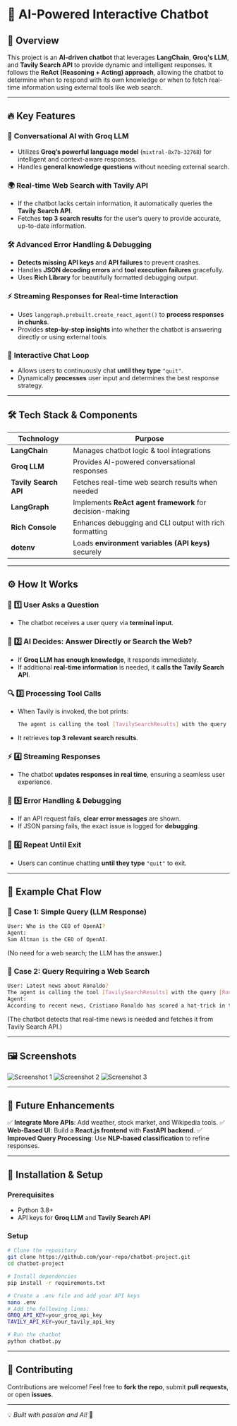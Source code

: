 # 🚀 AI-Powered Interactive Chatbot

## 🌟 **Overview**
This project is an **AI-driven chatbot** that leverages **LangChain**, **Groq's LLM**, and **Tavily Search API** to provide dynamic and intelligent responses. It follows the **ReAct (Reasoning + Acting) approach**, allowing the chatbot to determine when to respond with its own knowledge or when to fetch real-time information using external tools like web search.

---

## 🔥 **Key Features**

### 🤖 **Conversational AI with Groq LLM**
- Utilizes **Groq’s powerful language model** (`mixtral-8x7b-32768`) for intelligent and context-aware responses.
- Handles **general knowledge questions** without needing external search.

### 🌍 **Real-time Web Search with Tavily API**
- If the chatbot lacks certain information, it automatically queries the **Tavily Search API**.
- Fetches **top 3 search results** for the user’s query to provide accurate, up-to-date information.

### 🛠️ **Advanced Error Handling & Debugging**
- **Detects missing API keys** and **API failures** to prevent crashes.
- Handles **JSON decoding errors** and **tool execution failures** gracefully.
- Uses **Rich Library** for beautifully formatted debugging output.

### ⚡ **Streaming Responses for Real-time Interaction**
- Uses `langgraph.prebuilt.create_react_agent()` to **process responses in chunks**.
- Provides **step-by-step insights** into whether the chatbot is answering directly or using external tools.

### 💬 **Interactive Chat Loop**
- Allows users to continuously chat **until they type** `"quit"`.
- Dynamically **processes** user input and determines the best response strategy.

---

## 🛠️ **Tech Stack & Components**

| **Technology** | **Purpose** |
|--------------|------------|
| **LangChain** | Manages chatbot logic & tool integrations |
| **Groq LLM** | Provides AI-powered conversational responses |
| **Tavily Search API** | Fetches real-time web search results when needed |
| **LangGraph** | Implements **ReAct agent framework** for decision-making |
| **Rich Console** | Enhances debugging and CLI output with rich formatting |
| **dotenv** | Loads **environment variables (API keys)** securely |

---

## ⚙️ **How It Works**

### 🏁 **1️⃣ User Asks a Question**
- The chatbot receives a user query via **terminal input**.

### 🧠 **2️⃣ AI Decides: Answer Directly or Search the Web?**
- If **Groq LLM has enough knowledge**, it responds immediately.
- If additional **real-time information** is needed, it **calls the Tavily Search API**.

### 🔍 **3️⃣ Processing Tool Calls**
- When Tavily is invoked, the bot prints:
  ```bash
  The agent is calling the tool [TavilySearchResults] with the query [Your Query]. Please wait...
  ```
- It retrieves **top 3 relevant search results**.

### ⚡ **4️⃣ Streaming Responses**
- The chatbot **updates responses in real time**, ensuring a seamless user experience.

### 🛑 **5️⃣ Error Handling & Debugging**
- If an API request fails, **clear error messages** are shown.
- If JSON parsing fails, the exact issue is logged for **debugging**.

### 🔁 **6️⃣ Repeat Until Exit**
- Users can continue chatting **until they type** `"quit"` to exit.

---

## 🎯 **Example Chat Flow**

### 🔹 **Case 1: Simple Query (LLM Response)**
```bash
User: Who is the CEO of OpenAI?
Agent:
Sam Altman is the CEO of OpenAI.
```
(No need for a web search; the LLM has the answer.)

### 🔹 **Case 2: Query Requiring a Web Search**
```bash
User: Latest news about Ronaldo?
The agent is calling the tool [TavilySearchResults] with the query [Ronaldo]. Please wait...
Agent:
According to recent news, Cristiano Ronaldo has scored a hat-trick in the latest match...
```
(The chatbot detects that real-time news is needed and fetches it from Tavily Search API.)

---

## 🖼️ **Screenshots**

![Screenshot 1](https://github.com/user-attachments/assets/26a0a84d-8e34-4e33-bde5-db1ddba7138f)
![Screenshot 2](https://github.com/user-attachments/assets/ad6507b2-8c1d-49da-b0f3-02675dee7e7b)
![Screenshot 3](https://github.com/user-attachments/assets/01eeaaf1-2442-4a37-b01a-cbf436092fba)

---

## 🚀 **Future Enhancements**
✅ **Integrate More APIs**: Add weather, stock market, and Wikipedia tools.
✅ **Web-Based UI**: Build a **React.js frontend** with **FastAPI backend**.
✅ **Improved Query Processing**: Use **NLP-based classification** to refine responses.

---

## 📜 **Installation & Setup**
### **Prerequisites**
- Python 3.8+
- API keys for **Groq LLM** and **Tavily Search API**

### **Setup**
```bash
# Clone the repository
git clone https://github.com/your-repo/chatbot-project.git
cd chatbot-project

# Install dependencies
pip install -r requirements.txt

# Create a .env file and add your API keys
nano .env
# Add the following lines:
GROQ_API_KEY=your_groq_api_key
TAVILY_API_KEY=your_tavily_api_key

# Run the chatbot
python chatbot.py
```

---

## 🤝 **Contributing**
Contributions are welcome! Feel free to **fork the repo**, submit **pull requests**, or open **issues**.

---

💡 *Built with passion and AI!* 🚀
